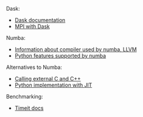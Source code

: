 Dask:
- [Dask documentation](https://docs.dask.org/en/stable/)
- [MPI with Dask](https://mpi.dask.org/en/latest/)

Numba:
- [Information about compiler used by numba, LLVM](https://ww.llvm.org)
- [Python features supported by numba](https://numba.pydata.org/numba-doc/dev/reference/pysupported.html)

Alternatives to Numba:
- [Calling external C and C++](https://carpentries-incubator.github.io/lesson-parallel-python/08-calling_external_C_libraries/index.html) 
- [Python implementation with JIT](https://pypy.org)

Benchmarking:
- [Timeit docs](https://docs.python.org/3/library/timeit.html)


